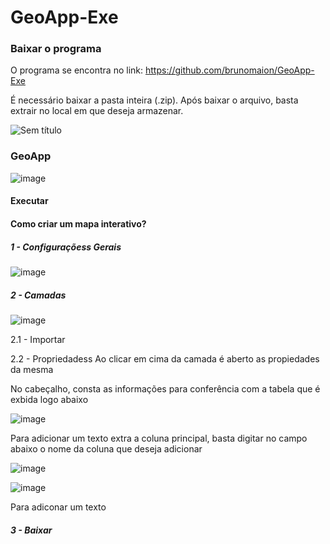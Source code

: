 # GeoApp-Exe

### Baixar o programa

O programa se encontra no link: https://github.com/brunomaion/GeoApp-Exe

É necessário baixar a pasta inteira (.zip). Após baixar o arquivo, basta extrair no local em que deseja armazenar.

![Sem título](https://github.com/brunomaion/GeoApp-Exe/assets/75392370/bdb53e60-25e3-4d14-9cfb-099c11a57857)


### GeoApp

![image](https://github.com/brunomaion/GeoApp-Exe/assets/75392370/929599df-9789-4df0-95cc-600565dddc10)


#### Executar

#### Como criar um mapa interativo?

##### 1 - Configuraçõess Gerais
![image](https://github.com/brunomaion/GeoApp-Exe/assets/75392370/6d58c437-9b28-4676-80ba-bc9c20de4858)


##### 2 - Camadas
![image](https://github.com/brunomaion/GeoApp-Exe/assets/75392370/f489b4f7-078a-47ca-a293-ddceb35185e4)

2.1 - Importar

2.2 - Propriedadess
Ao clicar em cima da camada é aberto as propiedades da mesma

No cabeçalho, consta as informações para conferência com a tabela que é exbida logo abaixo

![image](https://github.com/brunomaion/GeoApp-Exe/assets/75392370/a8fb794f-568f-4d21-b8a4-51d743fd6824)

Para adicionar um texto extra a coluna principal, basta digitar no campo abaixo o nome da coluna que deseja adicionar 

![image](https://github.com/brunomaion/GeoApp-Exe/assets/75392370/653d2065-0501-4495-94a5-a24a4e1c0551)


![image](https://github.com/brunomaion/GeoApp-Exe/assets/75392370/5718e68a-0ae5-4c6c-aaac-a4ebcab6ab33)



Para adiconar um texto

##### 3 - Baixar 

